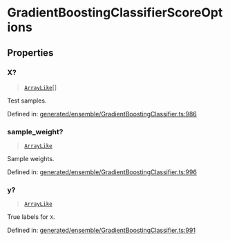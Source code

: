 # GradientBoostingClassifierScoreOptions

## Properties

### X?

> [`ArrayLike`](../types/ArrayLike.md)[]

Test samples.

Defined in:  [generated/ensemble/GradientBoostingClassifier.ts:986](https://github.com/transitive-bullshit/scikit-learn-ts/blob/92ab806/packages/sklearn/src/generated/ensemble/GradientBoostingClassifier.ts#L986)

### sample\_weight?

> [`ArrayLike`](../types/ArrayLike.md)

Sample weights.

Defined in:  [generated/ensemble/GradientBoostingClassifier.ts:996](https://github.com/transitive-bullshit/scikit-learn-ts/blob/92ab806/packages/sklearn/src/generated/ensemble/GradientBoostingClassifier.ts#L996)

### y?

> [`ArrayLike`](../types/ArrayLike.md)

True labels for `X`.

Defined in:  [generated/ensemble/GradientBoostingClassifier.ts:991](https://github.com/transitive-bullshit/scikit-learn-ts/blob/92ab806/packages/sklearn/src/generated/ensemble/GradientBoostingClassifier.ts#L991)
